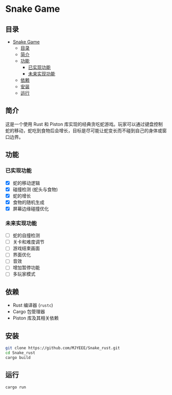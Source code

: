 # Snake Game

## 目录
- [Snake Game](#snake-game)
  - [目录](#目录)
  - [简介](#简介)
  - [功能](#功能)
    - [已实现功能](#已实现功能)
    - [未来实现功能](#未来实现功能)
  - [依赖](#依赖)
  - [安装](#安装)
  - [运行](#运行)

## 简介
这是一个使用 Rust 和 Piston 库实现的经典贪吃蛇游戏。玩家可以通过键盘控制蛇的移动，蛇吃到食物后会增长，目标是尽可能让蛇变长而不碰到自己的身体或窗口边界。

## 功能
### 已实现功能
- [x] 蛇的移动逻辑
- [x] 碰撞检测 (蛇头与食物)
- [x] 蛇的增长
- [x] 食物的随机生成
- [x] 屏幕边缘碰撞优化

### 未来实现功能
- [ ] 蛇的自撞检测
- [ ] 关卡和难度调节
- [ ] 游戏结束画面
- [ ] 界面优化
- [ ] 音效
- [ ] 增加暂停功能
- [ ] 多玩家模式

## 依赖
- Rust 编译器 (`rustc`)
- Cargo 包管理器
- Piston 库及其相关依赖

## 安装
```bash
git clone https://github.com/MJYEEE/Snake_rust.git
cd Snake_rust
cargo build
```

## 运行
```bash
cargo run
```

